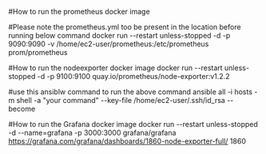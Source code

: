 #How to run the prometheus docker image

#Please note the prometheus.yml too be present in the location before running below command
docker run --restart unless-stopped -d -p 9090:9090 -v /home/ec2-user/prometheus:/etc/prometheus prom/prometheus

#How to run the nodeexporter docker image
docker run --restart unless-stopped -d -p 9100:9100 quay.io/prometheus/node-exporter:v1.2.2

#use this ansiblw command to run the above command
ansible all -i hosts -m shell -a "your command" --key-file /home/ec2-user/.ssh/id_rsa --become

#How to run the Grafana docker image
docker run --restart unless-stopped -d --name=grafana -p 3000:3000 grafana/grafana
https://grafana.com/grafana/dashboards/1860-node-exporter-full/ 1860
